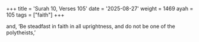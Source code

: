 +++
title = 'Surah 10, Verses 105'
date = '2025-08-27'
weight = 1469
ayah = 105
tags = ["faith"]
+++

and, ‘Be steadfast in faith in all uprightness, and do not be one of the polytheists,’